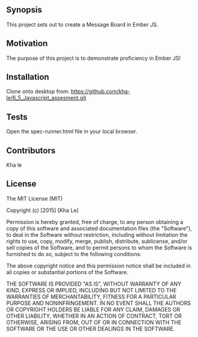 ## Synopsis

This project sets out to create a Message Board in Ember JS.


## Motivation

The purpose of this project is to demonstrate proficiency in Ember JS!

## Installation
Clone onto desktop from:
https://github.com/kha-le/6_5_Javascript_assesment.git

## Tests
Open the spec-runner.html file in your local browser.



## Contributors

Kha le

## License

The MIT License (MIT)

Copyright (c) [2015] [Kha Le]

Permission is hereby granted, free of charge, to any person obtaining a copy
of this software and associated documentation files (the "Software"), to deal
in the Software without restriction, including without limitation the rights
to use, copy, modify, merge, publish, distribute, sublicense, and/or sell
copies of the Software, and to permit persons to whom the Software is
furnished to do so, subject to the following conditions:

The above copyright notice and this permission notice shall be included in all
copies or substantial portions of the Software.

THE SOFTWARE IS PROVIDED "AS IS", WITHOUT WARRANTY OF ANY KIND, EXPRESS OR
IMPLIED, INCLUDING BUT NOT LIMITED TO THE WARRANTIES OF MERCHANTABILITY,
FITNESS FOR A PARTICULAR PURPOSE AND NONINFRINGEMENT. IN NO EVENT SHALL THE
AUTHORS OR COPYRIGHT HOLDERS BE LIABLE FOR ANY CLAIM, DAMAGES OR OTHER
LIABILITY, WHETHER IN AN ACTION OF CONTRACT, TORT OR OTHERWISE, ARISING FROM,
OUT OF OR IN CONNECTION WITH THE SOFTWARE OR THE USE OR OTHER DEALINGS IN THE
SOFTWARE.
